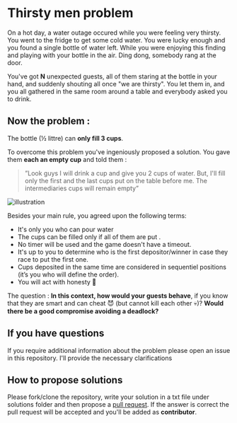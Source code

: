 # Thirsty men problem 

On a hot day, a water outage occured while you were feeling very thirsty.
You went to the fridge to get some cold water. You were lucky enough and you found a single bottle of water left. 
While you were enjoying this finding and playing with your bottle in the air. Ding dong, somebody rang at the door.

You've got **N** unexpected guests, all of them staring at the bottle in your hand, and suddenly shouting all once "we are thirsty".
You let them in, and you all gathered in the same room around a table and everybody asked you to drink.

## Now the problem :
The bottle (½ littre) can **only fill 3 cups**. 

To overcome this problem you've ingeniously proposed a solution.
You gave them **each an empty cup** and told them :
>”Look guys I will drink a cup and give you 2 cups of water. But, I'll fill only the first and the last cups put on the table before me. The intermediaries cups will remain empty”

![illustration](https://i.ibb.co/wNsFxpw/ilustration.png)

Besides your main rule, you agreed upon the following terms:

- It's only you who can pour water
- The cups can be filled only if all of them are put .
- No timer will be used and the game doesn't have a timeout.
- It's up to you to determine who is the first depositor/winner in case they race to put the first one.
- Cups deposited in the same time are considered in sequentiel positions (it’s you who will define the order).
- You will act with honesty :penguin:

The question : **In this context, how would your guests behave**, if you know that they are smart and can cheat :smiling_imp: (but cannot kill each other :skull:)? **Would there be a good compromise avoiding a deadlock?**


## If you have questions 
If you require additional information about the problem please open an issue in this repository. I'll provide the necessary clarifications

## How to propose solutions
Please fork/clone the repository, write your solution in a txt file under solutions folder and then propose a [pull request](https://help.github.com/en/articles/creating-a-pull-request-from-a-fork). If the answer is correct the pull request will be accepted and you'll be added as **contributor**.


